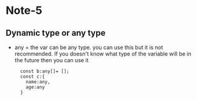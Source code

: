 # Note-5

## Dynamic type or any type

- any = the var can be any type. you can use this but it is not recommended. If you doesn't know what type of the variable will be in the future then you can use it
  ```const a:any;
    const b:any[]= [];
    const c:{
      name:any,
      age:any
    }
  ```
